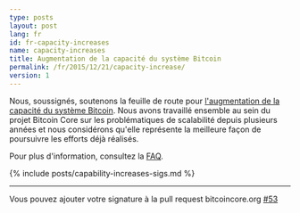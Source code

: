 ```yaml
---
type: posts
layout: post
lang: fr
id: fr-capacity-increases
name: capacity-increases
title: Augmentation de la capacité du système Bitcoin
permalink: /fr/2015/12/21/capacity-increase/
version: 1
---
```

Nous, soussignés, soutenons la feuille de route pour [l'augmentation de la capacité du système Bitcoin][1].  Nous avons travaillé ensemble au sein du projet Bitcoin Core sur les problématiques de scalabilité depuis plusieurs années et nous considérons qu'elle représente la meilleure façon de poursuivre les efforts déjà réalisés.

Pour plus d'information, consultez la [FAQ](/en/2015/12/23/capacity-increases-faq).

{% include posts/capability-increases-sigs.md %}

---

Vous pouvez ajouter votre signature à la pull request bitcoincore.org [#53](https://github.com/bitcoin-core/website/issues/53)

[1]: https://lists.linuxfoundation.org/pipermail/bitcoin-dev/2015-December/011865.html